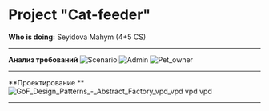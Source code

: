 # Project "Cat-feeder"
**Who is doing:**
Seyidova Mahym (4+5 CS)
____________________________________________________________________________________

**Анализ требований**
![Scenario](https://user-images.githubusercontent.com/66074186/142254544-f4ac4790-30eb-4e24-abea-10fda34199e7.jpg)
![Admin](https://user-images.githubusercontent.com/66074186/142255062-2932a299-330c-44f9-afa6-e6b17fd7c868.jpg)
![Pet_owner](https://user-images.githubusercontent.com/66074186/142255101-4032a4e6-9266-4858-b7ca-e02ec760bb8d.jpg)
____________________________________________________________________________________

**Проектирование  **
![GoF_Design_Patterns_-_Abstract_Factory_vpd_vpd vpd vpd](https://user-images.githubusercontent.com/66074186/142253649-5e4b2cd1-220c-4724-97e6-e66fd8c9cfb8.png)

_____________________________________________________________________________________

